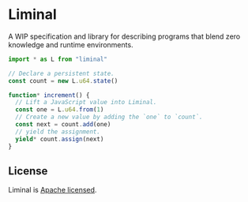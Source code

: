 # Liminal

A WIP specification and library for describing programs that blend zero knowledge and runtime
environments.

```ts
import * as L from "liminal"

// Declare a persistent state.
const count = new L.u64.state()

function* increment() {
  // Lift a JavaScript value into Liminal.
  const one = L.u64.from(1)
  // Create a new value by adding the `one` to `count`.
  const next = count.add(one)
  // yield the assignment.
  yield* count.assign(next)
}
```

<!--

## Code of Conduct

Everyone interacting in this repo is expected to follow the [code of conduct](CODE_OF_CONDUCT.md).

## Contributing

Contributions are welcome and appreciated! Check out the [contributing guide](CONTRIBUTING.md)
before you dive in.

-->

## License

Liminal is [Apache licensed](LICENSE).
